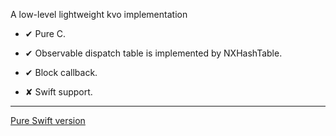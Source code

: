 
A low-level lightweight kvo implementation

- ✔︎ Pure C.

- ✔︎ Observable dispatch table is implemented by NXHashTable. 

- ✔︎ Block callback.

- ✘ Swift support.

***

[Pure Swift version](https://github.com/0xxd0/kvo/tree/swift)
